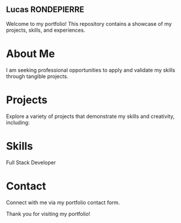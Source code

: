 ## Lucas RONDEPIERRE

Welcome to my portfolio! This repository contains a showcase of my projects, skills, and experiences.

# About Me

I am seeking professional opportunities to apply and validate my skills through tangible projects.

# Projects

Explore a variety of projects that demonstrate my skills and creativity, including:

# Skills

Full Stack Developer

# Contact

Connect with me via my portfolio contact form.

Thank you for visiting my portfolio!
